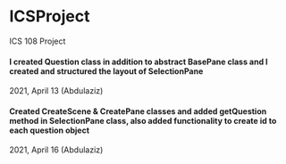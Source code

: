 # ICSProject

ICS 108 Project


#### I created Question class in addition to abstract BasePane class and I created and structured the layout of SelectionPane
2021, April 13 (Abdulaziz)

#### Created CreateScene & CreatePane classes and added getQuestion method in SelectionPane class, also added functionality to create id to each question object 
2021, April 16 (Abdulaziz)